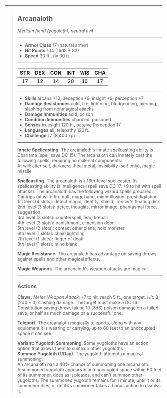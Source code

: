 ***
> ## Arcanaloth
> *Medium fiend (yugoloth), neutral evil*
> 
> ***
> 
> - **Armor Class** 17 (natural armor)
> - **Hit Points** 104 (16d8 + 32)
> - **Speed** 30 ft., fly 30 ft.
> 
> ***
> 
> |STR|DEX|CON|INT|WIS|CHA|
> |:---:|:---:|:---:|:---:|:---:|:---:|
> |17|12|14|20|16|17|
> 
> ***
> 
> - **Skills** arcana +13, deception +9, insight +9, perception +7
> - **Damage Resistances** cold, fire, lightning, bludgeoning, piercing, slashing from nonmagical attacks
> - **Damage Immunities** acid, poison
> - **Condition Immunities** charmed, poisoned
> - **Senses** truesight 120 ft., passive Perception 17
> - **Languages** all, telepathy 120 ft.
> - **Challenge** 12 (8,400 xp)
> 
> ***
> 
> **Innate Spellcasting.** The arcanaloth's innate spellcasting ability is Charisma (spell save DC 15). The arcanaloth can innately cast the following spells, requiring no material components:  
> At will: alter self, darkness, heat metal, invisibility (self only), magic missile
> 
> **Spellcasting.** The arcanaloth is a 16th-level spellcaster. Its spellcasting ability is Intelligence (spell save DC 17, +9 to hit with spell attacks). The arcanaloth has the following wizard spells prepared:  
> Cantrips (at will): fire bolt, mage hand, minor illusion, prestidigitation  
> 1st level (4 slots): detect magic, identify, shield, Tenser's floating disk  
> 2nd level (3 slots): detect thoughts, mirror image, phantasmal force, suggestion  
> 3rd level (3 slots): counterspell, fear, fireball  
> 4th level (3 slots): banishment, dimension door  
> 5th level (2 slots): contact other plane, hold monster  
> 6th level (1 slots): chain lightning  
> 7th level (1 slots): finger of death  
> 8th level (1 slots): mind blank
> 
> **Magic Resistance.** The arcanaloth has advantage on saving throws against spells and other magical effects.
> 
> **Magic Weapons.** The arcanaloth's weapon attacks are magical.
> 
> ***
> 
> ### Actions
> **Claws.** *Melee Weapon Attack:* +7 to hit, reach 5 ft., one target. *Hit:* 8 (2d4 + 3) slashing damage. The target must make a DC 14 Constitution saving throw, taking 10 (3d6) poison damage on a failed save, or half as much damage on a successful one.
> 
> **Teleport.** The arcanaloth magically teleports, along with any equipment it is wearing or carrying, up to 60 feet to an unoccupied space it can see.
> 
> **Variant: Yugoloth Summoning.** Some yugoloths have an action option that allows them to summon other yugoloths.  
> **Summon Yugoloth (1/Day).** The yugoloth attempts a magical summoning.  
> An arcanaloth has a 40% chance of summoning one arcanaloth.  
> A summoned yugoloth appears in an unoccupied space within 60 feet of its summoner, does as it pleases, and can't summon other yugoloths. The summoned yugoloth remains for 1 minute, until it or its summoner dies, or until its summoner takes a bonus action to dismiss it.